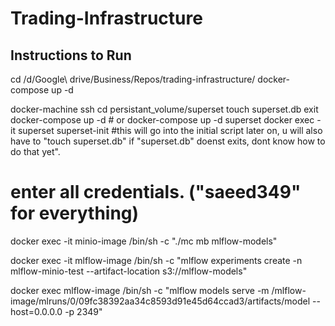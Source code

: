 # Trading-Infrastructure

## Instructions to Run


cd /d/Google\ drive/Business/Repos/trading-infrastructure/
docker-compose up -d


docker-machine ssh
cd persistant_volume/superset
touch superset.db
exit
docker-compose up -d # or docker-compose up -d superset
docker exec -it superset superset-init #this will go into the initial script later on, u will also have to "touch superset.db" if "superset.db" doenst exits, dont know how to do that yet".
# enter all credentials. ("saeed349" for everything)



docker exec -it minio-image /bin/sh -c "./mc mb mlflow-models"

docker exec -it mlflow-image /bin/sh -c "mlflow experiments create -n mlflow-minio-test --artifact-location s3://mlflow-models"

docker exec mlflow-image /bin/sh -c "mlflow models serve -m /mlflow-image/mlruns/0/09fc38392aa34c8593d91e45d64ccad3/artifacts/model --host=0.0.0.0 -p 2349"